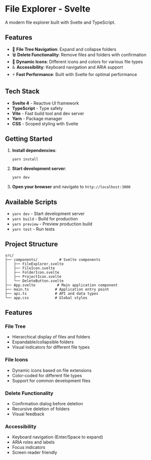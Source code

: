 # File Explorer - Svelte

A modern file explorer built with Svelte and TypeScript.

## Features

- 📁 **File Tree Navigation**: Expand and collapse folders
- 🗑️ **Delete Functionality**: Remove files and folders with confirmation
- 🎨 **Dynamic Icons**: Different icons and colors for various file types
- ♿ **Accessibility**: Keyboard navigation and ARIA support
- ⚡ **Fast Performance**: Built with Svelte for optimal performance

## Tech Stack

- **Svelte 4** - Reactive UI framework
- **TypeScript** - Type safety
- **Vite** - Fast build tool and dev server
- **Yarn** - Package manager
- **CSS** - Scoped styling with Svelte

## Getting Started

1. **Install dependencies**:
   ```bash
   yarn install
   ```

2. **Start development server**:
   ```bash
   yarn dev
   ```

3. **Open your browser** and navigate to `http://localhost:3000`

## Available Scripts

- `yarn dev` - Start development server
- `yarn build` - Build for production
- `yarn preview` - Preview production build
- `yarn test` - Run tests

## Project Structure

```
src/
├── components/          # Svelte components
│   ├── FileExplorer.svelte
│   ├── FileIcon.svelte
│   ├── FolderIcon.svelte
│   ├── ProjectIcon.svelte
│   └── DeleteButton.svelte
├── App.svelte          # Main application component
├── main.ts            # Application entry point
├── api.ts             # API and data types
└── app.css            # Global styles
```

## Features

### File Tree
- Hierarchical display of files and folders
- Expandable/collapsible folders
- Visual indicators for different file types

### File Icons
- Dynamic icons based on file extensions
- Color-coded for different file types
- Support for common development files

### Delete Functionality
- Confirmation dialog before deletion
- Recursive deletion of folders
- Visual feedback

### Accessibility
- Keyboard navigation (Enter/Space to expand)
- ARIA roles and labels
- Focus indicators
- Screen reader friendly
